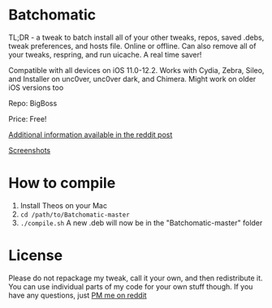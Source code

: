 # Batchomatic
TL;DR - a tweak to batch install all of your other tweaks, repos, saved .debs, tweak preferences, and hosts file. Online or offline. Can also remove all of your tweaks, respring, and run uicache. A real time saver!

Compatible with all devices on iOS 11.0-12.2. Works with Cydia, Zebra, Sileo, and Installer on unc0ver, unc0ver dark, and Chimera. Might work on older iOS versions too

Repo: BigBoss

Price: Free!

[Additional information available in the reddit post](https://www.reddit.com/r/jailbreak/comments/cqarr6/release_batchomatic_v30_on_bigboss_batch_install/)

[Screenshots](https://imgur.com/a/ZR7eSaR)

# How to compile
1. Install Theos on your Mac
2. `cd /path/to/Batchomatic-master`
3. `./compile.sh`
A new .deb will now be in the "Batchomatic-master" folder

# License
Please do not repackage my tweak, call it your own, and then redistribute it. You can use individual parts of my code for your own stuff though. If you have any questions, just [PM me on reddit](https://reddit.com/u/captinc37)
